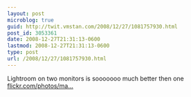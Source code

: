 ```yaml
---
layout: post
microblog: true
guid: http://twit.vmstan.com/2008/12/27/1081757930.html
post_id: 3053361
date: 2008-12-27T21:31:13-0600
lastmod: 2008-12-27T21:31:13-0600
type: post
url: /2008/12/27/1081757930.html
---
```

Lightroom on two monitors is sooooooo much better then one [flickr.com/photos/ma...](http://flickr.com/photos/marshalus/3143181688/)
